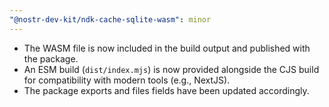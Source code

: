 ```yaml
---
"@nostr-dev-kit/ndk-cache-sqlite-wasm": minor
---
```


- The WASM file is now included in the build output and published with the package.
- An ESM build (`dist/index.mjs`) is now provided alongside the CJS build for compatibility with modern tools (e.g., NextJS).
- The package exports and files fields have been updated accordingly.